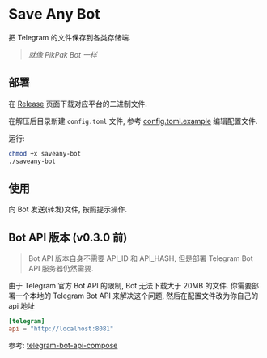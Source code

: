 # Save Any Bot

把 Telegram 的文件保存到各类存储端.

> _就像 PikPak Bot 一样_

## 部署

在 [Release](https://github.com/krau/SaveAny-Bot/releases) 页面下载对应平台的二进制文件.

在解压后目录新建 `config.toml` 文件, 参考 [config.toml.example](https://github.com/krau/SaveAny-Bot/blob/main/config.example.toml) 编辑配置文件.

运行:

```bash
chmod +x saveany-bot
./saveany-bot
```

## 使用

向 Bot 发送(转发)文件, 按照提示操作.

## Bot API 版本 (v0.3.0 前)

> Bot API 版本自身不需要 API_ID 和 API_HASH, 但是部署 Telegram Bot API 服务器仍然需要.

由于 Telegram 官方 Bot API 的限制, Bot 无法下载大于 20MB 的文件. 你需要部署一个本地的 Telegram Bot API 来解决这个问题, 然后在配置文件改为你自己的 api 地址

```toml
[telegram]
api = "http://localhost:8081"
```

参考: [telegram-bot-api-compose](https://github.com/krau/telegram-bot-api-compose)
